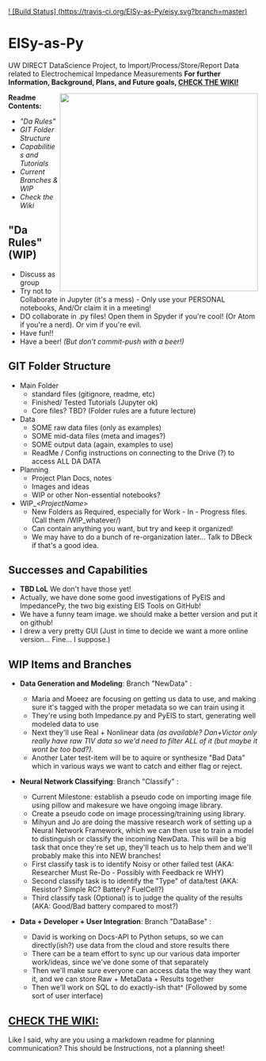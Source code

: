 [! [Build Status] (https://travis-ci.org/EISy-as-Py/eisy.svg?branch=master) ](https://travis-ci.org/EISy-as-Py/eisy)


# EISy-as-Py
UW DIRECT DataScience Project, to Import/Process/Store/Report Data related to Electrochemical Impedance Measurements
**For further Information, Background, Plans, and Future goals, [CHECK THE WIKI!](https://github.com/EISy-as-Py/EISy-as-Py/wiki)**

<img src=https://github.com/EISy-as-Py/eisy/blob/master/doc/project_management/misc_design/Logo3_square.PNG width=400 p align="right">

__**Readme Contents:**__
 * *"Da Rules"*
 * *GIT Folder Structure*
 * *Capabilities and Tutorials*
 * *Current Branches & WIP*
 * *Check the Wiki*

## "Da Rules" (WIP)
 * Discuss as group
 * Try not to Collaborate in Jupyter (it's a mess) - Only use your PERSONAL notebooks, And/Or claim it in a meeting!
 * DO collaborate in .py files! Open them in Spyder if you're cool! (Or Atom if you're a nerd). Or vim if you're evil. 
 * Have fun!! 
 * Have a beer! *(But don't commit-push with a beer!)*

## GIT Folder Structure
 * Main Folder
     * standard files (gitignore, readme, etc)
     * Finished/ Tested Tutorials (Jupyter ok)
     * Core files? TBD? (Folder rules are a future lecture)
 * Data
     * SOME raw data files (only as examples) 
     * SOME mid-data files (meta and images?)
     * SOME output data (again, examples to use)
     * ReadMe / Config instructions on connecting to the Drive (?) to access ALL DA DATA
 * Planning 
     * Project Plan Docs, notes
     * Images and ideas
     * WIP or other Non-essential notebooks?
 * WIP_<*ProjectName*>
     * New Folders as Required, especially for Work - In - Progress files. (Call them /WIP_whatever/)
     * Can contain anything you want, but try and keep it organized! 
     * We may have to do a bunch of re-organization later... Talk to DBeck if that's a good idea. 

## Successes and Capabilities
 * **TBD LoL** We don't have those yet!
 * Actually, we have done some good investigations of PyEIS and ImpedancePy, the two big existing EIS Tools on GitHub!
 * We have a funny team image. we should make a better version and put it on github!
 * I drew a very pretty GUI (Just in time to decide we want a more online version... Fine... I suppose.) 
 
## WIP Items and Branches
 * __Data Generation and Modeling__: Branch "NewData" :
     * Maria and Moeez are focusing on getting us data to use, and making sure it's tagged with the proper metadata so we can train using it
     * They're using both Impedance.py and PyEIS to start, generating well modeled data to use
     * Next they'll use Real + Nonlinear data *(as available? Dan+Victor only really have raw T*I*V data so we'd need to filter ALL of it (but maybe it wont be too bad?).* 
     * Another Later test-item will be to aquire or synthesize "Bad Data" which in various ways we want to catch and either flag or reject.
     
 * __Neural Network Classifying__: Branch "Classify" :
      * Current Milestone: establish a pseudo code on importing image file using pillow and makesure we have ongoing image library.
     * Create a pseudo code on image processing/training using library. 
     * Mihyun and Jo are doing the massive research work of setting up a Neural Network Framework, which we can then use to train a model to distinguish or classify the incoming NewData. This will be a big task that once they're set up, they'll teach us to help them and we'll probably make this into NEW branches! 
     * First classify task is to identify Noisy or other failed test (AKA: Researcher Must Re-Do - Possibly with Feedback re WHY)
     * Second classify task is to identify the "Type" of data/test (AKA: Resistor? Simple RC? Battery? FuelCell?)
     * Third classify task (Optional) is to judge the quality of the results (AKA: Good/Bad battery compared to most?)
     
 * __Data + Developer + User Integration__: Branch "DataBase" : 
     * David is working on Docs-API to Python setups, so we can directly(ish?) use data from the cloud and store results there
     * There can be a team effort to sync up our various data importer work/ideas, since we've done some of that separately
     * Then we'll make sure everyone can access data the way they want it, and we can store Raw + MetaData + Results together
     * Then we'll work on SQL to do exactly-ish that^ (Followed by some sort of user interface)
     
## [CHECK THE WIKI:](https://github.com/EISy-as-Py/EISy-as-Py/wiki)
Like I said, why are you using a markdown readme for planning communication? This should be Instructions, not a planning sheet!
 
